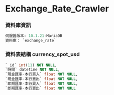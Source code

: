 # Exchange_Rate_Crawler

### 資料庫資訊

```sql
伺服器版本: 10.1.21-MariaDB
資料庫： `exchange_rate`
```

### 資料表結構 currency_spot_usd

```sql
`_id` int(11) NOT NULL,
`時間` datetime NOT NULL,
`現金匯率-本行買入` float NOT NULL,
`現金匯率-本行賣出` float NOT NULL,
`即期匯率-本行買入` float NOT NULL,
`即期匯率-本行賣出` float NOT NULL
```
